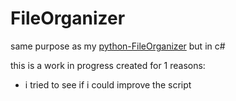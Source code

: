 # FileOrganizer

same purpose as my [python-FileOrganizer](https://github.com/CanaanGM/FileOrganizers) but in c#

this is a work in progress created for 1 reasons:
- i tried to see if i could improve the script

